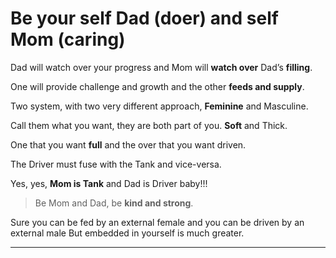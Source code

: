# Be your self Dad (doer) and self Mom (caring)

Dad will watch over your progress and Mom will **watch over** Dad’s **filling**.

One will provide challenge and growth and the other **feeds and supply**.

Two system, with two very different approach, **Feminine** and Masculine.

Call them what you want, they are both part of you. **Soft** and Thick.

One that you want **full** and the over that you want driven.

The Driver must fuse with the Tank and vice-versa.

Yes, yes, **Mom is Tank** and Dad is Driver baby!!!

> Be Mom and Dad, be **kind and strong**.
> 

Sure you can be fed by an external female
and you can be driven by an external male
But embedded in yourself is much greater.

---
